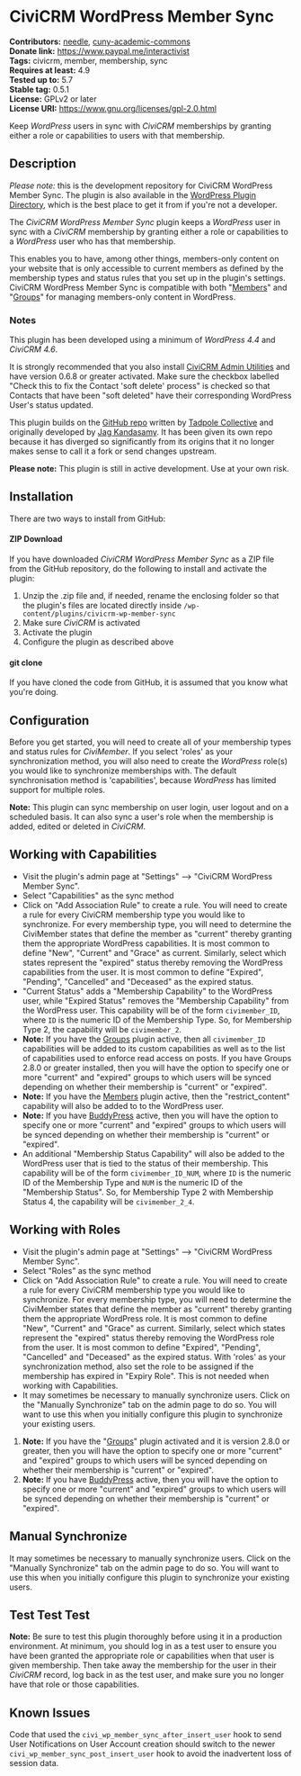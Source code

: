 CiviCRM WordPress Member Sync
=============================

**Contributors:** [needle](https://profiles.wordpress.org/needle/), [cuny-academic-commons](https://profiles.wordpress.org/cuny-academic-commons/)<br/>
**Donate link:** https://www.paypal.me/interactivist<br/>
**Tags:** civicrm, member, membership, sync<br/>
**Requires at least:** 4.9<br/>
**Tested up to:** 5.7<br/>
**Stable tag:** 0.5.1<br/>
**License:** GPLv2 or later<br/>
**License URI:** https://www.gnu.org/licenses/gpl-2.0.html

Keep *WordPress* users in sync with *CiviCRM* memberships by granting either a role or capabilities to users with that membership.

## Description

*Please note:* this is the development repository for CiviCRM WordPress Member Sync. The plugin is also available in the [WordPress Plugin Directory](https://wordpress.org/plugins/civicrm-wp-member-sync/), which is the best place to get it from if you're not a developer.

The *CiviCRM WordPress Member Sync* plugin keeps a *WordPress* user in sync with a *CiviCRM* membership by granting either a role or capabilities to a *WordPress* user who has that membership.

This enables you to have, among other things, members-only content on your website that is only accessible to current members as defined by the membership types and status rules that you set up in the plugin's settings. CiviCRM WordPress Member Sync is compatible with both "[Members](https://wordpress.org/plugins/members/)" and "[Groups](https://wordpress.org/plugins/groups/)" for managing members-only content in WordPress.

### Notes

This plugin has been developed using a minimum of *WordPress 4.4* and *CiviCRM 4.6*.

It is strongly recommended that you also install [CiviCRM Admin Utilities](https://wordpress.org/plugins/civicrm-admin-utilities/) and have version 0.6.8 or greater activated. Make sure the checkbox labelled "Check this to fix the Contact 'soft delete' process" is checked so that Contacts that have been "soft deleted" have their corresponding WordPress User's status updated.

This plugin builds on the [GitHub repo](https://github.com/tadpolecc/civi_member_sync) written by [Tadpole Collective](https://tadpole.cc) and  originally developed by [Jag Kandasamy](http://www.orangecreative.net). It has been given its own repo because it has diverged so significantly from its origins that it no longer makes sense to call it a fork or send changes upstream.

**Please note:** This plugin is still in active development. Use at your own risk.

## Installation

There are two ways to install from GitHub:

#### ZIP Download

If you have downloaded *CiviCRM WordPress Member Sync* as a ZIP file from the GitHub repository, do the following to install and activate the plugin:

1. Unzip the .zip file and, if needed, rename the enclosing folder so that the plugin's files are located directly inside `/wp-content/plugins/civicrm-wp-member-sync`
2. Make sure *CiviCRM* is activated
3. Activate the plugin
4. Configure the plugin as described above

#### git clone

If you have cloned the code from GitHub, it is assumed that you know what you're doing.

## Configuration

Before you get started, you will need to create all of your membership types and status rules for *CiviMember*. If you select 'roles' as your synchronization method, you will also need to create the *WordPress* role(s) you would like to synchronize memberships with. The default synchronisation method is 'capabilities', because *WordPress* has limited support for multiple roles.

**Note:** This plugin can sync membership on user login, user logout and on a scheduled basis. It can also sync a user's role when the membership is added, edited or deleted in *CiviCRM*.

## Working with Capabilities

* Visit the plugin's admin page at "Settings" --> "CiviCRM WordPress Member Sync".
* Select "Capabilities" as the sync method
* Click on "Add Association Rule" to create a rule. You will need to create a rule for every CiviCRM membership type you would like to synchronize. For every membership type, you will need to determine the CiviMember states that define the member as "current" thereby granting them the appropriate WordPress capabilities. It is most common to define "New", "Current" and "Grace" as current. Similarly, select which states represent the "expired" status thereby removing the WordPress capabilities from the user. It is most common to define "Expired", "Pending", "Cancelled" and "Deceased" as the expired status.
* "Current Status" adds a "Membership Capability" to the WordPress user, while "Expired Status" removes the "Membership Capability" from the WordPress user. This capability will be of the form `civimember_ID`, where `ID` is the numeric ID of the Membership Type. So, for Membership Type 2, the capability will be `civimember_2`.
* **Note:** If you have the [Groups](https://wordpress.org/plugins/groups/) plugin active, then all `civimember_ID` capabilities will be added to its custom capabilities as well as to the list of capabilities used to enforce read access on posts. If you have Groups 2.8.0 or greater installed, then you will have the option to specify one or more "current" and "expired" groups to which users will be synced depending on whether their membership is "current" or "expired".
* **Note:** If you have the [Members](https://wordpress.org/plugins/members/) plugin active, then the "restrict_content" capability will also be added to to the WordPress user.
* **Note:** If you have [BuddyPress](https://wordpress.org/plugins/buddypress/) active, then you will have the option to specify one or more "current" and "expired" groups to which users will be synced depending on whether their membership is "current" or "expired".
* An additional "Membership Status Capability" will also be added to the WordPress user that is tied to the status of their membership. This capability will be of the form `civimember_ID_NUM`, where `ID` is the numeric ID of the Membership Type and `NUM` is the numeric ID of the "Membership Status". So, for Membership Type 2 with Membership Status 4, the capability will be `civimember_2_4`.

## Working with Roles

* Visit the plugin's admin page at "Settings" --> "CiviCRM WordPress Member Sync".
* Select "Roles" as the sync method
* Click on "Add Association Rule" to create a rule. You will need to create a rule for every CiviCRM membership type you would like to synchronize. For every membership type, you will need to determine the CiviMember states that define the member as "current" thereby granting them the appropriate WordPress role. It is most common to define "New", "Current" and "Grace" as current. Similarly, select which states represent the "expired" status thereby removing the WordPress role from the user. It is most common to define "Expired", "Pending", "Cancelled" and "Deceased" as the expired status. With 'roles' as your synchronization method, also set the role to be assigned if the membership has expired in "Expiry Role". This is not needed when working with Capabilities.
* It may sometimes be necessary to manually synchronize users. Click on the "Manually Synchronize" tab on the admin page to do so. You will want to use this when you initially configure this plugin to synchronize your existing users.
1. **Note:** If you have the "[Groups](https://wordpress.org/plugins/groups/)" plugin activated and it is version 2.8.0 or greater, then you will have the option to specify one or more "current" and "expired" groups to which users will be synced depending on whether their membership is "current" or "expired".
2. **Note:** If you have [BuddyPress](https://wordpress.org/plugins/buddypress/) active, then you will have the option to specify one or more "current" and "expired" groups to which users will be synced depending on whether their membership is "current" or "expired".

## Manual Synchronize

It may sometimes be necessary to manually synchronize users. Click on the "Manually Synchronize" tab on the admin page to do so. You will want to use this when you initially configure this plugin to synchronize your existing users.

## Test Test Test

**Note:** Be sure to test this plugin thoroughly before using it in a production environment. At minimum, you should log in as a test user to ensure you have been granted the appropriate role or capabilities when that user is given membership. Then take away the membership for the user in their *CiviCRM* record, log back in as the test user, and make sure you no longer have that role or those capabilities.

## Known Issues

Code that used the `civi_wp_member_sync_after_insert_user` hook to send User Notifications on User Account creation should switch to the newer `civi_wp_member_sync_post_insert_user` hook to avoid the inadvertent loss of session data.
